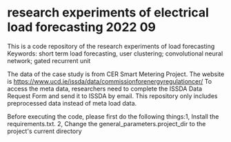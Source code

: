 # research experiments of electrical load forecasting 2022 09
This is a code repository of the research experiments of load forecasting
Keywords: short term load forecasting, user clustering; convolutional neural network;
gated recurrent unit

The data of the case study is from CER Smart Metering Project. The website is https://www.ucd.ie/issda/data/commissionforenergyregulationcer/
To access the meta data, researchers need to complete the ISSDA Data Request Form and send it to ISSDA by email.
This repository only includes preprocessed data instead of meta load data.

Before executing the code, please first do the following things:1, Install the requirements.txt. 2, Change the general_parameters.project_dir to the project's current directory
